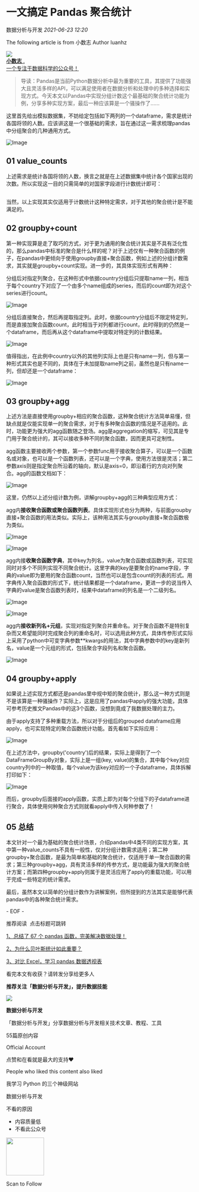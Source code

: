 # 一文搞定 Pandas 聚合统计

<a id="profileBt"></a><a id="js_name"></a>数据分析与开发 *2021-06-23 12:20*

The following article is from 小数志 Author luanhz

<a id="copyright_info"></a>[![](../../../_resources/0_db1cdfc88bbc48c6b6bcd2290f741bf1.jpg)<br>**小数志** .<br>一个专注于数据科学的公众号！](#)

> 导读：Pandas是当前Python数据分析中最为重要的工具，其提供了功能强大且灵活多样的API，可以满足使用者在数据分析和处理中的多种选择和实现方式。今天本文以Pandas中实现分组计数这个最基础的聚合统计功能为例，分享多种实现方案，最后一种应该算是一个骚操作了……

这里首先给出模拟数据集，不妨给定包括如下两列的一个dataframe，需求是统计各国将领的人数。应该讲这是一个很基础的需求，旨在通过这一需求梳理pandas中分组聚合的几种通用方式。

![Image](../../../_resources/640_wx_fmt_png_wxfrom_5_wx_lazy__282eedccf4c04f63b.png)

## 01 value_counts

上述需求是统计各国将领的人数，换言之就是在上述数据集中统计各个国家出现的次数。所以实现这一目的只需简单的对国家字段进行计数统计即可：

![Image](data:image/gif;base64,iVBORw0KGgoAAAANSUhEUgAAAAEAAAABCAYAAAAfFcSJAAAADUlEQVQImWNgYGBgAAAABQABh6FO1AAAAABJRU5ErkJggg==)

当然，以上实现其实仅适用于计数统计这种特定需求，对于其他的聚合统计是不能满足的。

## 02 groupby+count

第一种实现算是走了取巧的方式，对于更为通用的聚合统计其实是不具有泛化性的，那么pandas中标准的聚合是什么样的呢？对于上述仅有一种聚合函数的例子，在pandas中更倾向于使用groupby直接+聚合函数，例如上述的分组计数需求，其实就是groupby+count实现。进一步的，其具体实现形式有两种： 

分组后对指定列聚合，在这种形式中依据country分组后只提取name一列，相当于每个country下对应了一个由多个name组成的series，而后的count即为对这个series进行count。

![Image](../../../_resources/640_wx_fmt_png_wxfrom_5_wx_lazy__96b488576f6d40d19.png)

分组后直接聚合，然后再提取指定列。此时，依据country分组后不限定特定列，而是直接加聚合函数count，此时相当于对列都进行count，此时得到的仍然是一个dataframe，而后再从这个dataframe中提取对特定列的计数结果。

![Image](../../../_resources/640_wx_fmt_png_wxfrom_5_wx_lazy__eea2e01963024138a.png)

值得指出，在此例中country以外的其他列实际上也是只有name一列，但与第一种形式其实也是不同的，具体在于未加提取name列之前，虽然也是只有name一列，但却还是一个dataframe：

![Image](../../../_resources/640_wx_fmt_png_wxfrom_5_wx_lazy__cc87037b78604311a.png)

## 03 groupby+agg

上述方法是直接使用groupby+相应的聚合函数，这种聚合统计方法简单易懂，但缺点就是仅能实现单一的聚合需求，对于有多种聚合函数的情况是不适用的。此时，功能更为强大的agg函数随之登场。agg是aggregation的缩写，可见其是专门用于聚合统计的，其可以接收多种不同的聚合函数，因而更具可定制性。

agg函数主要接收两个参数，第一个参数func用于接收聚合算子，可以是一个函数名或对象，也可以是一个函数列表，还可以是一个字典，使用方法很是灵活；第二参数axis则是指定聚合所沿着的轴向，默认是axis=0，即沿着行的方向对列聚合。agg的函数文档如下：

![Image](../../../_resources/640_wx_fmt_png_wxfrom_5_wx_lazy__10af5ea43b724ff78.png)

这里，仍然以上述分组计数为例，讲解groupby+agg的三种典型应用方式：

agg内**接收聚合函数或聚合函数列表**。具体实现形式也分为两种，与前面groupby直接+聚合函数的用法类似。实际上，该种用法其实与groupby直接+聚合函数极为类似。

![Image](../../../_resources/640_wx_fmt_png_wxfrom_5_wx_lazy__bc849a7a98154e96b.png)

![Image](../../../_resources/640_wx_fmt_png_wxfrom_5_wx_lazy__c9c441098d474df58.png)

agg内接**收聚合函数字典**，其中key为列名，value为聚合函数或函数列表，可实现同时对多个不同列实现不同聚合统计。这里字典的key是要聚合的name字段，字典的value即为要用的聚合函数count，当然也可以是包含count的列表的形式。用字典传入聚合函数的形式下，统计结果都是一个dataframe，更进一步的说当传入字典的value是聚合函数列表时，结果中dataframe的列名是一个二级列名。

![Image](../../../_resources/640_wx_fmt_png_wxfrom_5_wx_lazy__2fa9dd2b31a3470ba.png)

![Image](../../../_resources/640_wx_fmt_png_wxfrom_5_wx_lazy__928093ed71b64c75a.png)

agg内**接收新列名+元组**，实现对指定列聚合并重命名。对于聚合函数不是特别复杂而又希望能同时完成聚合列的重命名时，可以选用此种方式，具体传参形式实际上采用了python中可变字典参数**kwargs的用法，其中字典参数中的key是新列名，value是一个元组的形式，包括聚合字段列名和聚合函数。

![Image](../../../_resources/640_wx_fmt_png_wxfrom_5_wx_lazy__dbf507decc154f158.png)

## 04 groupby+apply

如果说上述实现方式都还是pandas里中规中矩的聚合统计，那么这一种方式则是不是该算是一种骚操作？实际上，这是应用了pandas中apply的强大功能，具体可参考历史推文Pandas中的这3个函数，没想到竟成了我数据处理的主力。

由于apply支持了多种重载方法，所以对于分组后的grouped dataframe应用apply，也可实现特定的聚合函数统计功能。首先看如下实际应用：

![Image](../../../_resources/640_wx_fmt_png_wxfrom_5_wx_lazy__831e118cc4a847628.png)

在上述方法中，groupby('country')后的结果，实际上是得到了一个DataFrameGroupBy对象，实际上是一组(key, value)的集合，其中每个key对应country列中的一种取值，每个value为该key对应的一个子dataframe，具体拆解打印如下：

![Image](../../../_resources/640_wx_fmt_png_wxfrom_5_wx_lazy__5836f60200ed44f29.png)

而后，groupby后面接的apply函数，实质上即为对每个分组下的子dataframe进行聚合，具体使用何种聚合方式则就看apply中传入何种参数了！

## 05 总结

本文针对一个最为基础的聚合统计场景，介绍pandas中4类不同的实现方案，其中第一种value_counts不具有一般性，仅对分组计数需求适用；第二种groupby+聚合函数，是最为简单和基础的聚合统计，仅适用于单一聚合函数的需求；第三种groupby+agg，具有灵活多样的传参方式，是功能最为强大的聚合统计方案；而第四种groupby+apply则属于是灵活应用了apply的重载功能，可以用于完成一些特定的统计需求。

最后，虽然本文以简单的分组计数作为讲解案例，但所提到的方法其实是能够代表pandas中的各种聚合统计需求。

\- EOF -

推荐阅读  点击标题可跳转

<ins>1、[总结了 67 个 pandas 函数，完美解决数据处理！](http://mp.weixin.qq.com/s?__biz=MzA5ODM5MDU3MA==&mid=2650872152&idx=1&sn=e578d7a627afaf19f800fdedfb5dd251&chksm=8b67fe1dbc10770b2b38c56064890b860b99faac262194d22ed2f1c24ea2c908114c97463af5&scene=21#wechat_redirect)</ins>

<ins>2、[为什么贝叶斯统计如此重要？](http://mp.weixin.qq.com/s?__biz=MzA5ODM5MDU3MA==&mid=2650872803&idx=2&sn=81c8691182945c4b9552aa6712423fb8&chksm=8b67fca6bc1075b046ce5e369bb645e94f2a57d51c567c9bafe65f859312aae099c888885a1a&scene=21#wechat_redirect)</ins>

<ins>3、[对比 Excel，学习 pandas 数据透视表](http://mp.weixin.qq.com/s?__biz=MzA5ODM5MDU3MA==&mid=2650872461&idx=2&sn=1abdbe9d4254d96000dab11c38f9dd66&chksm=8b67fdc8bc1074de0e90dee66bf17c9fd851c13e724a7ac83e6f429d16916445fee2282dba61&scene=21#wechat_redirect)</ins>

看完本文有收获？请转发分享给更多人

**推荐关注「数据分析与开发」，提升数据技能**

![](../../../_resources/0_wx_fmt_png_a811ec746b4740a2bac391e7978c8b29.png)

**数据分析与开发**

「数据分析与开发」分享数据分析与开发相关技术文章、教程、工具

<a id="js_profile_article"></a>55篇原创内容

Official Account

点赞和在看就是最大的支持❤️

People who liked this content also liked

我学习 Python 的三个神级网站

数据分析与开发

不看的原因

- 内容质量低
- 不看此公众号

<img width="102" height="102" src="../../../_resources/qrcode_scene_10000004_size_102___f92ddf7f9c01446db.bmp"/>

Scan to Follow
